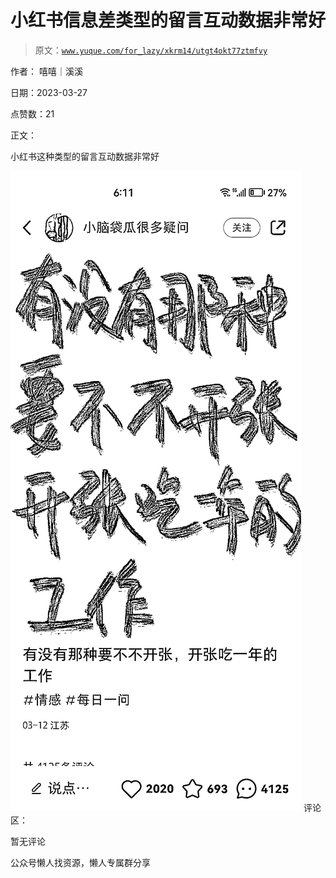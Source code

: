 # 小红书信息差类型的留言互动数据非常好

> 原文：[`www.yuque.com/for_lazy/xkrm14/utgt4okt77ztmfvy`](https://www.yuque.com/for_lazy/xkrm14/utgt4okt77ztmfvy)



作者： 嘻嘻｜溪溪



日期：2023-03-27



点赞数：21

<ne-hole id="u0e42970d" data-lake-id="u0e42970d">

正文：



小红书这种类型的留言互动数据非常好



![](img/90fd692d1f6eeb4ba21717f4f439efd9.png)  <ne-hole id="uf2c8f524" data-lake-id="uf2c8f524"><ne-p id="ucb0eaf8f" data-lake-id="ucb0eaf8f">评论区：



暂无评论

<ne-hole id="ubefac028" data-lake-id="ubefac028">

公众号懒人找资源，懒人专属群分享

</ne-hole></ne-hole></ne-p></ne-hole>